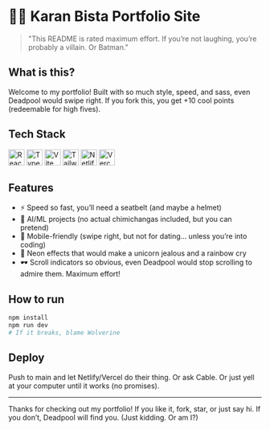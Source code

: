 # 🦸‍♂️ Karan Bista Portfolio Site

> "This README is rated maximum effort. If you’re not laughing, you’re probably a villain. Or Batman."

## What is this?

Welcome to my portfolio! Built with so much style, speed, and sass, even Deadpool would swipe right. If you fork this, you get +10 cool points (redeemable for high fives).

## Tech Stack

<p align="left">
  <img src="https://cdn.jsdelivr.net/gh/devicons/devicon/icons/react/react-original.svg" alt="React" width="32" height="32"/>
  <img src="https://cdn.jsdelivr.net/gh/devicons/devicon/icons/typescript/typescript-original.svg" alt="TypeScript" width="32" height="32"/>
  <img src="https://cdn.jsdelivr.net/gh/devicons/devicon/icons/vite/vite-original.svg" alt="Vite" width="32" height="32"/>
  <img src="https://cdn.jsdelivr.net/gh/devicons/devicon/icons/tailwindcss/tailwindcss-plain.svg" alt="Tailwind CSS" width="32" height="32"/>
  <img src="https://cdn.jsdelivr.net/gh/devicons/devicon/icons/netlify/netlify-original.svg" alt="Netlify" width="32" height="32"/>
  <img src="https://cdn.jsdelivr.net/gh/devicons/devicon/icons/vercel/vercel-original.svg" alt="Vercel" width="32" height="32"/>
</p>

## Features

- ⚡ Speed so fast, you’ll need a seatbelt (and maybe a helmet)
- 🤖 AI/ML projects (no actual chimichangas included, but you can pretend)
- 📱 Mobile-friendly (swipe right, but not for dating... unless you’re into coding)
- 🦄 Neon effects that would make a unicorn jealous and a rainbow cry
- 🕶️ Scroll indicators so obvious, even Deadpool would stop scrolling to admire them. Maximum effort!

## How to run

```bash
npm install
npm run dev
# If it breaks, blame Wolverine
```

## Deploy

Push to main and let Netlify/Vercel do their thing. Or ask Cable. Or just yell at your computer until it works (no promises).

---

Thanks for checking out my portfolio! If you like it, fork, star, or just say hi. If you don’t, Deadpool will find you. (Just kidding. Or am I?)
